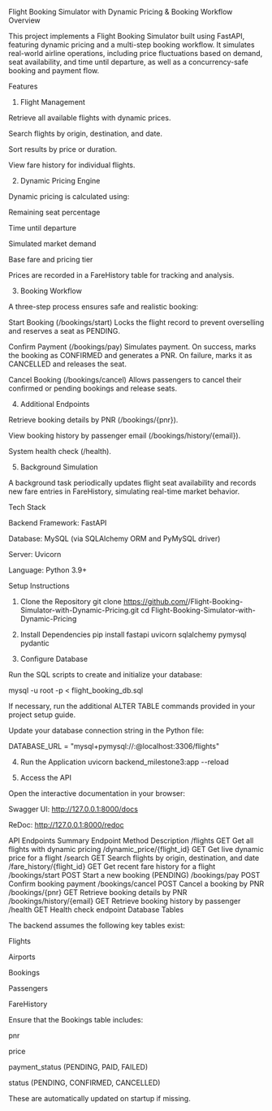 Flight Booking Simulator with Dynamic Pricing & Booking Workflow
Overview

This project implements a Flight Booking Simulator built using FastAPI, featuring dynamic pricing and a multi-step booking workflow.
It simulates real-world airline operations, including price fluctuations based on demand, seat availability, and time until departure, as well as a concurrency-safe booking and payment flow.

Features
1. Flight Management

Retrieve all available flights with dynamic prices.

Search flights by origin, destination, and date.

Sort results by price or duration.

View fare history for individual flights.

2. Dynamic Pricing Engine

Dynamic pricing is calculated using:

Remaining seat percentage

Time until departure

Simulated market demand

Base fare and pricing tier

Prices are recorded in a FareHistory table for tracking and analysis.

3. Booking Workflow

A three-step process ensures safe and realistic booking:

Start Booking (/bookings/start)
Locks the flight record to prevent overselling and reserves a seat as PENDING.

Confirm Payment (/bookings/pay)
Simulates payment. On success, marks the booking as CONFIRMED and generates a PNR.
On failure, marks it as CANCELLED and releases the seat.

Cancel Booking (/bookings/cancel)
Allows passengers to cancel their confirmed or pending bookings and release seats.

4. Additional Endpoints

Retrieve booking details by PNR (/bookings/{pnr}).

View booking history by passenger email (/bookings/history/{email}).

System health check (/health).

5. Background Simulation

A background task periodically updates flight seat availability and records new fare entries in FareHistory, simulating real-time market behavior.

Tech Stack

Backend Framework: FastAPI

Database: MySQL (via SQLAlchemy ORM and PyMySQL driver)

Server: Uvicorn

Language: Python 3.9+

Setup Instructions
1. Clone the Repository
git clone https://github.com/<your-username>/Flight-Booking-Simulator-with-Dynamic-Pricing.git
cd Flight-Booking-Simulator-with-Dynamic-Pricing

2. Install Dependencies
pip install fastapi uvicorn sqlalchemy pymysql pydantic

3. Configure Database

Run the SQL scripts to create and initialize your database:

mysql -u root -p < flight_booking_db.sql


If necessary, run the additional ALTER TABLE commands provided in your project setup guide.

Update your database connection string in the Python file:

DATABASE_URL = "mysql+pymysql://<username>:<password>@localhost:3306/flights"

4. Run the Application
uvicorn backend_milestone3:app --reload

5. Access the API

Open the interactive documentation in your browser:

Swagger UI: http://127.0.0.1:8000/docs

ReDoc: http://127.0.0.1:8000/redoc

API Endpoints Summary
Endpoint	Method	Description
/flights	GET	Get all flights with dynamic pricing
/dynamic_price/{flight_id}	GET	Get live dynamic price for a flight
/search	GET	Search flights by origin, destination, and date
/fare_history/{flight_id}	GET	Get recent fare history for a flight
/bookings/start	POST	Start a new booking (PENDING)
/bookings/pay	POST	Confirm booking payment
/bookings/cancel	POST	Cancel a booking by PNR
/bookings/{pnr}	GET	Retrieve booking details by PNR
/bookings/history/{email}	GET	Retrieve booking history by passenger
/health	GET	Health check endpoint
Database Tables

The backend assumes the following key tables exist:

Flights

Airports

Bookings

Passengers

FareHistory

Ensure that the Bookings table includes:

pnr

price

payment_status (PENDING, PAID, FAILED)

status (PENDING, CONFIRMED, CANCELLED)

These are automatically updated on startup if missing.
